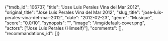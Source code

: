 {"tmdb_id": 106737, "title": "Jose Luis Perales Vina del Mar 2012", "original_title": "Jose Luis Perales Vina del Mar 2012", "slug_title": "jose-luis-perales-vina-del-mar-2012", "date": "2012-02-23", "genre": "Musique", "score": "0.0/10", "synopsis": "", "image": "/img/default-cover.png", "actors": ["Jose Luis Perales (Himself)"], "comments": [], "recommandations_id": []}